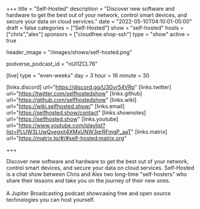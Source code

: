 +++
title = "Self-Hosted"
description = "Discover new software and hardware to get the best out of your network, control smart devices, and secure your data on cloud services."
date = "2022-05-10T04:10:01-05:00"
draft = false
categories = ["Self-Hosted"]
show = "self-hosted"
hosts = ["chris","alex"]
sponsors = ["cloudfree.shop-ssh"]
type = "show"
active = true

header_image = "/images/shows/self-hosted.png"

podverse_podcast_id = "nUl1ZCL76"

[live]
  type = "even-weeks"
  day = 3
  hour = 16
  minute = 30

[links.discord]
  url="https://discord.gg/U3Gvr54VRp"
[links.twitter]
  url="https://twitter.com/selfhostedshow"
[links.github]
  url="https://github.com/selfhostedshow"
[links.wiki]
  url="https://wiki.selfhosted.show/"
[links.email]
  url="https://selfhosted.show/contact"
[links.shownotes]
  url="https://selfhosted.show"
[links.youtube]
  url="https://www.youtube.com/playlist?list=PLUW3LUwQvegxit4XMxUNW3qrRFmgP_aaT"
[links.matrix]
  url="https://matrix.to/#/#self-hosted:matrix.org"

+++

Discover new software and hardware to get the best out of your network, control smart devices, and secure your data on cloud services. Self-Hosted is a chat show between Chris and Alex two long-time "self-hosters" who share their lessons and take you on the journey of their new ones.
<br/><br/>
A Jupiter Broadcasting podcast showcasing free and open source technologies you can host yourself.
<br/><br/>
